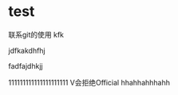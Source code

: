 test
====

联系git的使用 kfk



jdfkakdhfhj

fadfajdhkjj


111111111111111111111
V会拒绝Official
hhahhahhhahh